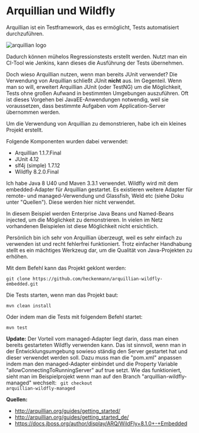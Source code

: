 # Arquillian und Wildfly
Arquillian ist ein Testframework, das es ermöglicht, Tests automatisiert durchzuführen.

![arquillian logo](http://design.jboss.org/arquillian/logo/final/arquillian_logo_450px.png)

Dadurch können mühelos Regressionstests erstellt werden. Nutzt man ein CI-Tool wie Jenkins, kann dieses die Ausführung der Tests übernehmen.

Doch wieso Arquillian nutzen, wenn man bereits JUnit verwendet?
Die Verwendung von Arquillian schließt JUnit **nicht** aus. Im Gegenteil. Wenn man so will, erweitert Arquillian JUnit (oder TestNG) um die Möglichkeit, Tests ohne großen Aufwand in bestimmten Umgebungen auszuführen. Oft ist dieses Vorgehen bei JavaEE-Anwendungen notwendig, weil sie voraussetzen, dass bestimmte Aufgaben vom Application-Server übernommen werden.

Um die Verwendung von Arquillian zu demonstrieren, habe ich ein kleines Projekt erstellt.

Folgende Komponenten wurden dabei verwendet:

- Arquillian 1.1.7.Final
- JUnit 4.12
- slf4j (simple) 1.7.12
- Wildfly 8.2.0.Final


Ich habe Java 8 U40 und Maven 3.3.1 verwendet. Wildfly wird mit dem embedded-Adapter für Arquillian gestartet.
Es existieren weitere Adapter für remote- und managed-Verwendung und Glassfish, Weld etc (siehe Doku unter "Quellen"). Diese werden hier nicht verwendet.

In diesem Beispiel werden Enterprise Java Beans und Named-Beans injected, um die Möglichkeit zu demonstrieren. In vielen im Netz vorhandenen Beispielen ist diese Möglichkeit nicht ersichtlich.

Persönlich bin ich sehr von Arquillian überzeugt, weil es sehr einfach zu verwenden ist und recht fehlerfrei funktioniert. Trotz einfacher Handhabung stellt es ein mächtiges Werkzeug dar, um die Qualität von Java-Projekten zu erhöhen.

Mit dem Befehl kann das Projekt geklont werden:
```
git clone https://github.com/heckenmann/arquillian-wildfly-embedded.git
```
Die Tests starten, wenn man das Projekt baut:
```
mvn clean install
```
Oder indem man die Tests mit folgendem Befehl startet:
```
mvn test
```


**Update:**
Der Vorteil vom managed-Adapter liegt darin, dass man einen bereits gestarteten Wildfly verwenden kann. Das ist sinnvoll, wenn man in der Entwicklungsumgebung sowieso ständig den Server gestartet hat und dieser verwendet werden soll. Dazu muss man die "pom.xml" anpassen indem man den managed-Adapter einbindet und die Property Variable "allowConnectingToRunningServer" auf true setzt. Wie das funktioniert, sieht man im Beispielprojekt wenn man auf den Branch "arquillian-wildfly-managed" wechselt:
<code>
git checkout arquillian-wildfly-managed
</code>

**Quellen:**
- http://arquillian.org/guides/getting_started/
- http://arquillian.org/guides/getting_started_de/
- https://docs.jboss.org/author/display/ARQ/WildFly+8.1.0+-+Embedded
